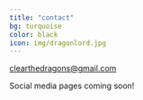 ```yaml
---
title: "contact"
bg: turquoise
color: black
icon: img/dragonlord.jpg
---
```


<clearthedragons@gmail.com>

Social media pages coming soon!
